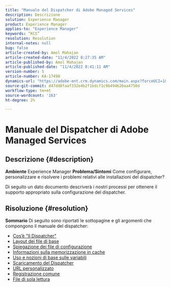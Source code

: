 ```yaml
---
title: "Manuale del Dispatcher di Adobe Managed Services"
description: Descrizione
solution: Experience Manager
product: Experience Manager
applies-to: "Experience Manager"
keywords: “KCS”
resolution: Resolution
internal-notes: null
bug: false
article-created-by: Amol Mahajan
article-created-date: "11/4/2022 8:27:35 AM"
article-published-by: Amol Mahajan
article-published-date: "11/4/2022 8:41:11 AM"
version-number: 5
article-number: KA-17490
dynamics-url: "https://adobe-ent.crm.dynamics.com/main.aspx?forceUCI=1&pagetype=entityrecord&etn=knowledgearticle&id=aa983485-1a5c-ed11-9561-6045bd006704"
source-git-commit: d47dd8faaf332e4b2f1bdcf1c9b494620aa4750d
workflow-type: tm+mt
source-wordcount: '163'
ht-degree: 2%

---
```


# Manuale del Dispatcher di Adobe Managed Services

## Descrizione {#description}

<b>Ambiente</b>
Experience Manager
<b>Problema/Sintomi</b>
Come configurare, personalizzare e risolvere i problemi relativi alle installazioni del dispatcher?

Di seguito un dato documento descriverà i nostri processi per ottenere il supporto appropriato sulla configurazione del dispatcher.


## Risoluzione {#resolution}

<b>Sommario</b>
Di seguito sono riportati le sottopagine e gli argomenti che compongono il manuale del dispatcher:

- [Cos’è &quot;Il Dispatcher&quot;](https://experienceleague.adobe.com/docs/experience-cloud-kcs/kbarticles/KA-17911.html%3Flang%3Den)
- [Layout dei file di base](https://experienceleague.adobe.com/docs/experience-cloud-kcs/kbarticles/KA-17502.html%3Flang%3Den)
- [Spiegazione dei file di configurazione](https://experienceleague.adobe.com/docs/experience-cloud-kcs/kbarticles/KA-17477.html%3Flang%3Den)
- [Informazioni sulla memorizzazione in cache](https://experienceleague.adobe.com/docs/experience-cloud-kcs/kbarticles/KA-17912.html%3Flang%3Den)
- [Uso e nozioni di base sulle variabili](https://experienceleague.adobe.com/docs/experience-cloud-kcs/kbarticles/KA-17487.html%3Flang%3Den)
- [Scaricamento del Dispatcher](https://experienceleague.adobe.com/docs/experience-cloud-kcs/kbarticles/KA-17493.html%3Flang%3Den)
- [URL personalizzato](https://experienceleague.adobe.com/docs/experience-cloud-kcs/kbarticles/KA-17463.html%3Flang%3Den)
- [Registrazione comune](https://experienceleague.adobe.com/docs/experience-cloud-kcs/kbarticles/KA-17914.html%3Flang%3Den)
- [File di sola lettura](https://experienceleague.adobe.com/docs/experience-cloud-kcs/kbarticles/KA-17483.html%3Flang%3Den)

